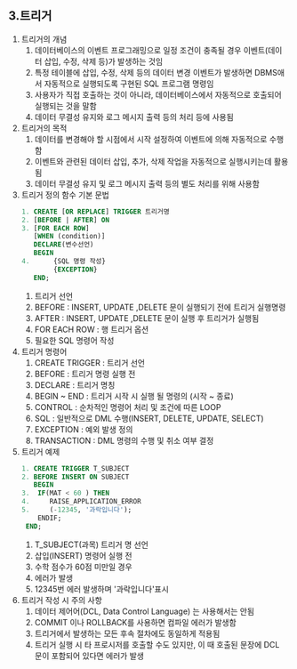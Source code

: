 ## 3.트리거
1. 트리거의 개념
   1. 데이터베이스의 이벤트 프로그래밍으로 일정 조건이 충족될 경우 이벤트(데이터 삽입, 수정, 삭제 등)가 발생하는 것임
   2. 특정 테이블에 삽입, 수정, 삭제 등의 데이터 변경 이벤트가 발생하면 DBMS애서 자동적으로 실행되도록 구현된 SQL 프로그램 명령임
   3. 사용자가 직접 호출하는 것이 아니라, 데이터베이스에서 자동적으로 호출되어 실행되는 것을 말함
   4. 데이터 무결성 유지와 로그 메시지 출력 등의 처리 등에 사용됨
2. 트리거의 목적
   1. 데이터를 변경해야 할 시점에서 시작 설정하여 이벤트에 의해 자동적으로 수행함
   2. 이벤트와 관련된 데이터 삽입, 추가, 삭제 작업을 자동적으로 실행시키는데 활용됨
   3. 데이터 무결성 유지 및 로그 메시지 출력 등의 별도 처리를 위해 사용함
3. 트리거 정의 함수 기본 문법
   ```SQL
   1. CREATE [OR REPLACE] TRIGGER 트리거명
   2. [BEFORE | AFTER] ON
   3. [FOR EACH ROW]
      [WHEN (condition)]
      DECLARE(변수선언)
      BEGIN
   4.      {SQL 명령 작성}
           {EXCEPTION}
      END;
    ```
      1. 트리거 선언
      2. BEFORE : INSERT, UPDATE ,DELETE 문이 실행되기 전에 트리거 실행명령
      3. AFTER : INSERT, UPDATE ,DELETE 문이 실행 후 트리거가 실행됨
      4. FOR EACH ROW : 행 트리거 옵션
      5. 필요한 SQL 명령어 작성
4. 트리거 명령어
   1. CREATE TRIGGER : 트리거 선언
   2. BEFORE : 트리거 명령 실행 전
   3. DECLARE : 트리거 명칭
   4. BEGIN ~ END : 트리거 시작 시 실행 될 명령의 (시작 ~ 종료)
   5. CONTROL : 순차적인 명령어 처리 및 조건에 따른 LOOP
   6. SQL : 일반적으로 DML 수행(INSERT, DELETE, UPDATE, SELECT)
   7. EXCEPTION : 예외 발생 정의
   8. TRANSACTION : DML 명령의 수행 및 취소 여부 결정
5. 트리거 예제 
   ```SQL
   1. CREATE TRIGGER T_SUBJECT
   2. BEFORE INSERT ON SUBJECT
      BEGIN
   3.  IF(MAT < 60 ) THEN
   4.     RAISE_APPLICATION_ERROR
   5.     (-12345, '과락입니다');
       ENDIF;
    END;
    ```
      1. T_SUBJECT(과목) 트리거 명 선언
      2. 삽입(INSERT) 명령어 실행 전
      3. 수학 점수가 60점 미만일 경우
      4. 에러가 발생
      5. 12345번 에러 발생하며 '과락입니다'표시
6. 트리거 작성 시 주의 사항
   1. 데이터 제어어(DCL, Data Control Language) 는 사용해서는 안됨
   2. COMMIT 이나 ROLLBACK를 사용하면 컴파일 에러가 발생함
   3. 트리거에서 발생하는 모든 후속 절차에도 동일하게 적용됨
   4. 트리거 실행 시 타 프로시저를 호출할 수도 있지만, 이 때 호출된 문장에 DCL 문이 포함되어 있다면 에러가 발생